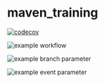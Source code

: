 # maven_training



[![codecov](https://codecov.io/gh/ocoutolleau/maven_training/branch/main/graph/badge.svg)](https://codecov.io/gh/ocoutolleau/maven_training)

![example workflow](https://github.com/ocoutolleau/maven_training/actions/workflows/main.yml/badge.svg)

![example branch parameter](https://github.com/ocoutolleau/maven_training/actions/workflows/main.yml/badge.svg?branch=feature-1)

![example event parameter](https://github.com/ocoutolleau/maven_training/actions/workflows/main.yml/badge.svg?event=pull_request)